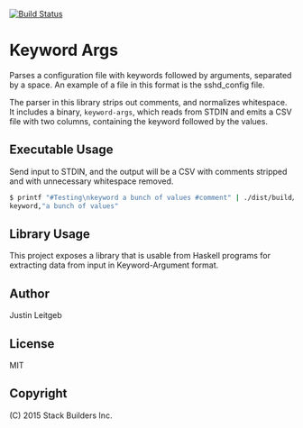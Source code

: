 [![Build Status](https://travis-ci.org/stackbuilders/keyword-args.svg)](https://travis-ci.org/stackbuilders/keyword-args)

# Keyword Args

Parses a configuration file with keywords followed by arguments,
separated by a space. An example of a file in this format is the
sshd_config file.

The parser in this library strips out comments, and normalizes
whitespace. It includes a binary, `keyword-args`, which reads from
STDIN and emits a CSV file with two columns, containing the keyword
followed by the values.

## Executable Usage

Send input to STDIN, and the output will be a CSV with comments stripped and with unnecessary whitespace removed.

```bash
$ printf "#Testing\nkeyword a bunch of values #comment" | ./dist/build/keyword-args/keyword-args
keyword,"a bunch of values"
```

## Library Usage

This project exposes a library that is usable from Haskell programs for extracting data from input in Keyword-Argument format.

## Author

Justin Leitgeb

## License

MIT

## Copyright

(C) 2015 Stack Builders Inc.
